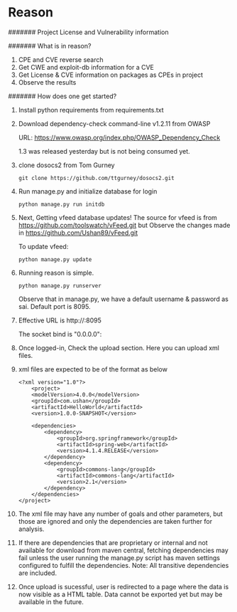 # Reason

####### Project License and Vulnerability information 


####### What is in reason?
1. CPE and CVE reverse search
2. Get CWE and exploit-db information for a CVE
3. Get License & CVE information on packages as CPEs in project
4. Observe the results


####### How does one get started?
1. Install python requirements from requirements.txt
2. Download dependency-check command-line v1.2.11 from OWASP

    URL: https://www.owasp.org/index.php/OWASP_Dependency_Check

    1.3 was released yesterday but is not being consumed yet.

3. clone dosocs2 from Tom Gurney

    ```
    git clone https://github.com/ttgurney/dosocs2.git 
    ```
4. Run manage.py and initialize database for login

    ```
    python manage.py run initdb
    ```
5. Next, Getting vfeed database updates! The source for vfeed is from https://github.com/toolswatch/vFeed.git but Observe the changes made in https://github.com/Ushan89/vFeed.git

    To update vfeed:

    ```
    python manage.py update
    ```
6. Running reason is simple. 

    ```
    python manage.py runserver
    ```

    Observe that in manage.py, we have a default username & password as sai. Default port is 8095.

7. Effective URL is http://<IP Address or Domain>:8095

    The socket bind is "0.0.0.0":<portnumber>

8. Once logged-in, Check the upload section. Here you can upload xml files.

9. xml files are expected to be of the format as below

    ```
    <?xml version="1.0"?>
        <project>
        <modelVersion>4.0.0</modelVersion>
        <groupId>com.ushan</groupId>
        <artifactId>HelloWorld</artifactId>
        <version>1.0.0-SNAPSHOT</version>

        <dependencies>
            <dependency>
                <groupId>org.springframework</groupId>
                <artifactId>spring-web</artifactId>
                <version>4.1.4.RELEASE</version>
            </dependency>
            <dependency>
                <groupId>commons-lang</groupId>
                <artifactId>commons-lang</artifactId>
                <version>2.1</version>
            </dependency>
        </dependencies>
    </project>
    ```
10. The xml file may have any number of goals and other parameters, but those are ignored and only the dependencies are taken further for analysis.

11. If there are dependencies that are proprietary or internal and not available for download from maven central, fetching dependencies may fail unless the user running the manage.py script has maven settings configured to fulfill the dependencies.
    Note: All transitive dependencies are included.

12. Once upload is sucessful, user is redirected to a page where the data is now visible as a HTML table. Data cannot be exported yet but may be available in the future.


